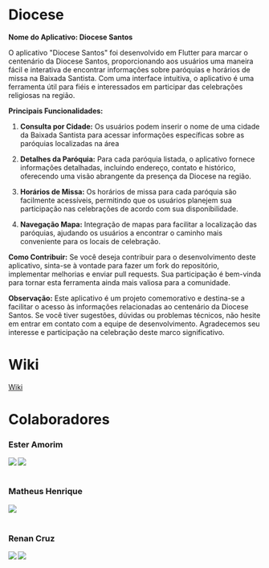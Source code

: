 # Diocese
**Nome do Aplicativo: Diocese Santos**

O aplicativo "Diocese Santos" foi desenvolvido em Flutter para marcar o centenário da Diocese Santos, proporcionando aos usuários uma maneira fácil e interativa de encontrar informações sobre paróquias e horários de missa na Baixada Santista. Com uma interface intuitiva, o aplicativo é uma ferramenta útil para fiéis e interessados em participar das celebrações religiosas na região.

**Principais Funcionalidades:**
1. **Consulta por Cidade:** Os usuários podem inserir o nome de uma cidade da Baixada Santista para acessar informações específicas sobre as paróquias localizadas na área
2. **Detalhes da Paróquia:** Para cada paróquia listada, o aplicativo fornece informações detalhadas, incluindo endereço, contato e histórico, oferecendo uma visão abrangente da presença da Diocese na região.

3. **Horários de Missa:** Os horários de missa para cada paróquia são facilmente acessíveis, permitindo que os usuários planejem sua participação nas celebrações de acordo com sua disponibilidade.

4. **Navegação Mapa:** Integração de mapas para facilitar a localização das paróquias, ajudando os usuários a encontrar o caminho mais conveniente para os locais de celebração.


**Como Contribuir:**
Se você deseja contribuir para o desenvolvimento deste aplicativo, sinta-se à vontade para fazer um fork do repositório, implementar melhorias e enviar pull requests. Sua participação é bem-vinda para tornar esta ferramenta ainda mais valiosa para a comunidade.

**Observação:** Este aplicativo é um projeto comemorativo e destina-se a facilitar o acesso às informações relacionadas ao centenário da Diocese Santos. Se você tiver sugestões, dúvidas ou problemas técnicos, não hesite em entrar em contato com a equipe de desenvolvimento. Agradecemos seu interesse e participação na celebração deste marco significativo.

# Wiki

[Wiki](https://github.com/EsterAmorim/diocesesantos.wiki.git)


# Colaboradores

   <h3 align="left">Ester Amorim</h3>
   <a align="left" href="https://github.com/EsterAmorim" />
      <img align="left" src="https://img.shields.io/badge/GitHub-4b369f?style=for-the-badge&logo=github&logoColor=white" />
   </a>
   <a align="left" href="https://linkedin.com/in/amorim-"/>
     <img align="left" src="https://img.shields.io/badge/LinkedIn-4b369f?style=for-the-badge&logo=linkedin&logoColor=white"/>
   </a>
   
 <br><br>
   <h3 align="left">Matheus Henrique</h3>
   <a align="left" href="https://github.com/MattyGaryuu" />
      <img align="left" src="https://img.shields.io/badge/GitHub-4b369f?style=for-the-badge&logo=github&logoColor=white" />
   </a>
 <br><br>
   <h3 align="left">Renan Cruz</h3>
   <a align="left" href="https://github.com/RenanCruz7" />
      <img align="left" src="https://img.shields.io/badge/GitHub-4b369f?style=for-the-badge&logo=github&logoColor=white" />
   </a>
   <a align="left" href="https://linkedin.com/in/renancruz7"/>
     <img align="left" src="https://img.shields.io/badge/LinkedIn-4b369f?style=for-the-badge&logo=linkedin&logoColor=white"/>
   </a>
